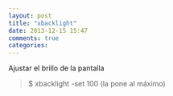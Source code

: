```yaml
---
layout: post
title: "xbacklight"
date: 2013-12-15 15:47
comments: true
categories: 
---
```

Ajustar el brillo de la pantalla

>$ xbacklight -set 100  (la pone al máximo)

